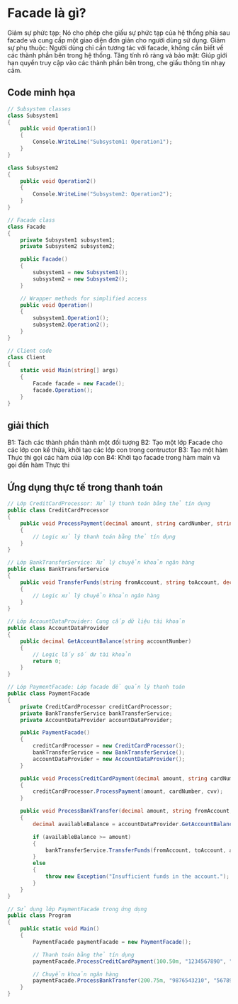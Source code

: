 # Facade là gì?

Giảm sự phức tạp:
Nó cho phép che giấu sự phức tạp của hệ thống phía sau facade và cung cấp một giao diện đơn giản cho người dùng sử dụng.
Giảm sự phụ thuộc:
Người dùng chỉ cần tương tác với facade, không cần biết về các thành phần bên trong hệ thống.
Tăng tính rõ ràng và bảo mật:
Giúp giới hạn quyền truy cập vào các thành phần bên trong, che giấu thông tin nhạy cảm.

## Code minh họa
```csharp
// Subsystem classes
class Subsystem1
{
    public void Operation1()
    {
        Console.WriteLine("Subsystem1: Operation1");
    }
}

class Subsystem2
{
    public void Operation2()
    {
        Console.WriteLine("Subsystem2: Operation2");
    }
}

// Facade class
class Facade
{
    private Subsystem1 subsystem1;
    private Subsystem2 subsystem2;

    public Facade()
    {
        subsystem1 = new Subsystem1();
        subsystem2 = new Subsystem2();
    }

    // Wrapper methods for simplified access
    public void Operation()
    {
        subsystem1.Operation1();
        subsystem2.Operation2();
    }
}

// Client code
class Client
{
    static void Main(string[] args)
    {
        Facade facade = new Facade();
        facade.Operation();
    }
}
```
## giải thích
B1: Tách các thành phần thành một đối tượng
B2: Tạo một lớp Facade cho các lớp con kế thừa, khởi tạo các lớp con trong contructor
B3: Tạo một hàm Thực thi gọi các hàm của lớp con
B4: Khởi tạo facade trong hàm main và gọi đến hàm Thực thi
## Ứng dụng thực tế trong thanh toán
```csharp
// Lớp CreditCardProcessor: Xử lý thanh toán bằng thẻ tín dụng
public class CreditCardProcessor
{
    public void ProcessPayment(decimal amount, string cardNumber, string cvv)
    {
        // Logic xử lý thanh toán bằng thẻ tín dụng
    }
}

// Lớp BankTransferService: Xử lý chuyển khoản ngân hàng
public class BankTransferService
{
    public void TransferFunds(string fromAccount, string toAccount, decimal amount)
    {
        // Logic xử lý chuyển khoản ngân hàng
    }
}

// Lớp AccountDataProvider: Cung cấp dữ liệu tài khoản
public class AccountDataProvider
{
    public decimal GetAccountBalance(string accountNumber)
    {
        // Logic lấy số dư tài khoản
        return 0;
    }
}

// Lớp PaymentFacade: Lớp facade để quản lý thanh toán
public class PaymentFacade
{
    private CreditCardProcessor creditCardProcessor;
    private BankTransferService bankTransferService;
    private AccountDataProvider accountDataProvider;

    public PaymentFacade()
    {
        creditCardProcessor = new CreditCardProcessor();
        bankTransferService = new BankTransferService();
        accountDataProvider = new AccountDataProvider();
    }

    public void ProcessCreditCardPayment(decimal amount, string cardNumber, string cvv)
    {
        creditCardProcessor.ProcessPayment(amount, cardNumber, cvv);
    }

    public void ProcessBankTransfer(decimal amount, string fromAccount, string toAccount)
    {
        decimal availableBalance = accountDataProvider.GetAccountBalance(fromAccount);

        if (availableBalance >= amount)
        {
            bankTransferService.TransferFunds(fromAccount, toAccount, amount);
        }
        else
        {
            throw new Exception("Insufficient funds in the account.");
        }
    }
}

// Sử dụng lớp PaymentFacade trong ứng dụng
public class Program
{
    public static void Main()
    {
        PaymentFacade paymentFacade = new PaymentFacade();

        // Thanh toán bằng thẻ tín dụng
        paymentFacade.ProcessCreditCardPayment(100.50m, "1234567890", "123");

        // Chuyển khoản ngân hàng
        paymentFacade.ProcessBankTransfer(200.75m, "9876543210", "5678901234");
    }
}
```